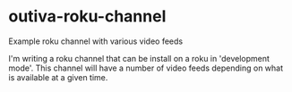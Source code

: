 # outiva-roku-channel
Example roku channel with various video feeds


I'm writing a roku channel that can be install on a roku in 'development mode'. This channel will have a number of video feeds depending on what is available at a given time.
